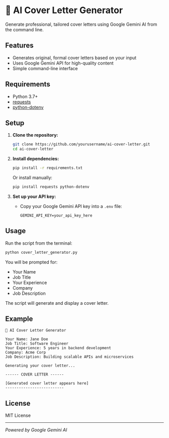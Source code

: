 # 🤖 AI Cover Letter Generator

Generate professional, tailored cover letters using Google Gemini AI from the command line.

## Features

- Generates original, formal cover letters based on your input
- Uses Google Gemini API for high-quality content
- Simple command-line interface

## Requirements

- Python 3.7+
- [requests](https://pypi.org/project/requests/)
- [python-dotenv](https://pypi.org/project/python-dotenv/)

## Setup

1. **Clone the repository:**
   ```sh
   git clone https://github.com/yourusername/ai-cover-letter.git
   cd ai-cover-letter
   ```

2. **Install dependencies:**
   ```sh
   pip install -r requirements.txt
   ```
   Or install manually:
   ```sh
   pip install requests python-dotenv
   ```

3. **Set up your API key:**
   - Copy your Google Gemini API key into a `.env` file:
     ```
     GEMINI_API_KEY=your_api_key_here
     ```

## Usage

Run the script from the terminal:

```sh
python cover_letter_generator.py
```

You will be prompted for:
- Your Name
- Job Title
- Your Experience
- Company
- Job Description

The script will generate and display a cover letter.

## Example

```
📝 AI Cover Letter Generator

Your Name: Jane Doe
Job Title: Software Engineer
Your Experience: 5 years in backend development
Company: Acme Corp
Job Description: Building scalable APIs and microservices

Generating your cover letter...

------ COVER LETTER ------

[Generated cover letter appears here]
--------------------------
```

## License

MIT License

---

*Powered by Google Gemini AI*
